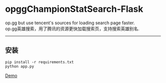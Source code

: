 # opggChampionStatSearch-Flask
op.gg but use tencent's sources for loading search page faster. </br>
op.gg英雄搜索，用了腾讯的资源更快加载搜索页，支持搜索英雄别名.</br>

----------
## 安装

```
pip install -r requirements.txt
python app.py
```


[Demo][1]</br>




  [1]: https://opgg.dispnt.com

